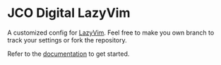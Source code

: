 # JCO Digital LazyVim

A customized config for [LazyVim](https://github.com/LazyVim/LazyVim).
Feel free to make you own branch to track your settings or fork the repository.

Refer to the [documentation](https://lazyvim.github.io/installation) to get started.
